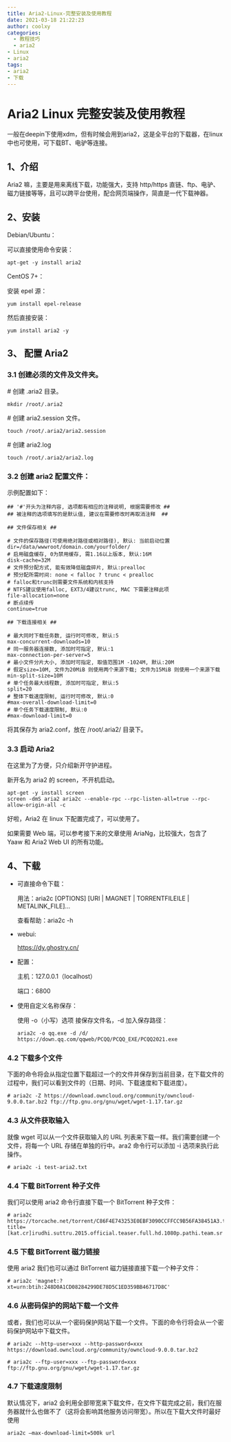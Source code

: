 ```yaml
---
title: Aria2-Linux-完整安装及使用教程
date: 2021-03-18 21:22:23
author: coolxy
categories: 
  - 教程技巧
  - aria2
- Linux
- aria2
tags:
- aria2
- 下载
---
```


# Aria2 Linux 完整安装及使用教程

一般在deepin下使用xdm，但有时候会用到aria2，这是全平台的下载器，在linux中也可使用，可下载BT、电驴等连接。

## 1、介绍

Aria2 嘛，主要是用来离线下载，功能强大，支持 http/https 直链、ftp、电驴、磁力链接等等，且可以跨平台使用，配合网页端操作，简直是一代下载神器。

## 2、安装

Debian/Ubuntu：

可以直接使用命令安装：

	apt-get -y install aria2

CentOS 7+：

安装 epel 源：

	yum install epel-release

然后直接安装：

	yum install aria2 -y

## 3、 配置 Aria2

### 3.1 创建必须的文件及文件夹。

\# 创建 .aria2 目录。

	mkdir /root/.aria2

\# 创建 aria2.session 文件。

	touch /root/.aria2/aria2.session

\# 创建 aria2.log

	touch /root/.aria2/aria2.log

### 3.2 创建 aria2 配置文件：

示例配置如下：
```
## '#'开头为注释内容, 选项都有相应的注释说明, 根据需要修改 ##
## 被注释的选项填写的是默认值, 建议在需要修改时再取消注释  ##
 
## 文件保存相关 ##
 
# 文件的保存路径(可使用绝对路径或相对路径), 默认: 当前启动位置
dir=/data/wwwroot/domain.com/yourfolder/
# 启用磁盘缓存, 0为禁用缓存, 需1.16以上版本, 默认:16M
disk-cache=32M
# 文件预分配方式, 能有效降低磁盘碎片, 默认:prealloc
# 预分配所需时间: none < falloc ? trunc < prealloc
# falloc和trunc则需要文件系统和内核支持
# NTFS建议使用falloc, EXT3/4建议trunc, MAC 下需要注释此项
file-allocation=none
# 断点续传
continue=true
 
## 下载连接相关 ##
 
# 最大同时下载任务数, 运行时可修改, 默认:5
max-concurrent-downloads=10
# 同一服务器连接数, 添加时可指定, 默认:1
max-connection-per-server=5
# 最小文件分片大小, 添加时可指定, 取值范围1M -1024M, 默认:20M
# 假定size=10M, 文件为20MiB 则使用两个来源下载; 文件为15MiB 则使用一个来源下载
min-split-size=10M
# 单个任务最大线程数, 添加时可指定, 默认:5
split=20
# 整体下载速度限制, 运行时可修改, 默认:0
#max-overall-download-limit=0
# 单个任务下载速度限制, 默认:0
#max-download-limit=0
```

将其保存为 aria2.conf，放在 /root/.aria2/ 目录下。

### 3.3 启动 Aria2

在这里为了方便，只介绍新开守护进程。

新开名为 aria2 的 screen，不开机启动。

	apt-get -y install screen
	screen -dmS aria2 aria2c --enable-rpc --rpc-listen-all=true --rpc-allow-origin-all -c

好啦，Aria2 在 linux 下配置完成了，可以使用了。

如果需要 Web 端，可以参考接下来的文章使用 AriaNg，比较强大，包含了 Yaaw 和 Aria2 Web UI 的所有功能。

## 4、下载

- 可直接命令下载：

  用法：aria2c [OPTIONS] [URI | MAGNET | TORRENTFILEILE | METALINK_FILE]...

  查看帮助：aria2c -h

  

- webui:

  https://dy.ghostry.cn/

- 配置：

  主机：127.0.0.1（localhost）

  端口：6800

- 使用自定义名称保存：

  使用 -o（小写）选项 接保存文件名，-d 加入保存路径：

  ```
  aria2c -o qq.exe -d /d/ https://down.qq.com/qqweb/PCQQ/PCQQ_EXE/PCQQ2021.exe
  ```

### 4.2 下载多个文件

下面的命令将会从指定位置下载超过一个的文件并保存到当前目录，在下载文件的过程中，我们可以看到文件的（日期、时间、下载速度和下载进度）。

```
# aria2c -Z https://download.owncloud.org/community/owncloud-9.0.0.tar.bz2 ftp://ftp.gnu.org/gnu/wget/wget-1.17.tar.gz
```

### **4.3  从文件获取输入**

就像 wget 可以从一个文件获取输入的 URL 列表来下载一样。我们需要创建一个文件，将每一个 URL 存储在单独的行中。ara2 命令行可以添加 -i 选项来执行此操作。

```
# aria2c -i test-aria2.txt
```

### **4.4 下载 BitTorrent 种子文件**

我们可以使用 aria2 命令行直接下载一个 BitTorrent 种子文件：

```
# aria2c https://torcache.net/torrent/C86F4E743253E0EBF3090CCFFCC9B56FA38451A3.torrent?title=[kat.cr]irudhi.suttru.2015.official.teaser.full.hd.1080p.pathi.team.sr
```

### **4.5 下载 BitTorrent 磁力链接**

使用 aria2 我们也可以通过 BitTorrent 磁力链接直接下载一个种子文件：

```
# aria2c 'magnet:?xt=urn:btih:248D0A1CD08284299DE78D5C1ED359BB46717D8C'
```

### **4.6 从密码保护的网站下载一个文件**

或者，我们也可以从一个密码保护网站下载一个文件。下面的命令行将会从一个密码保护网站中下载文件。

```
# aria2c --http-user=xxx --http-password=xxx https://download.owncloud.org/community/owncloud-9.0.0.tar.bz2

# aria2c --ftp-user=xxx --ftp-password=xxx ftp://ftp.gnu.org/gnu/wget/wget-1.17.tar.gz
```

### **4.7 下载速度限制**

默认情况下，aria2 会利用全部带宽来下载文件，在文件下载完成之前，我们在服务器就什么也做不了（这将会影响其他服务访问带宽）。所以在下载大文件时最好使用

```
aria2c –max-download-limit=500k url
```

​    